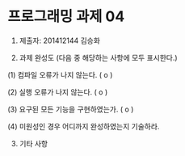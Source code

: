 # 프로그래밍 과제 04

1. 제출자:   201412144 김승화

2. 과제 완성도 (다음 중 해당하는 사항에 모두 표시한다.)

(1) 컴파일 오류가 나지 않는다. (  o  )

(2) 실행 오류가 나지 않는다. (  o  )

(3) 요구된 모든 기능을 구현하였는가. (    o )

(4) 미원성인 경우 어디까지 완성하였는지 기술하라.

3. 기타 사항 
